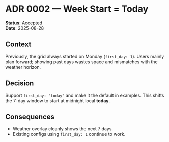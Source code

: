 # ADR 0002 — Week Start = Today

**Status**: Accepted  
**Date**: 2025-08-28

## Context
Previously, the grid always started on Monday (`first_day: 1`). Users mainly plan forward; showing past days wastes space and mismatches with the weather horizon.

## Decision
Support `first_day: "today"` and make it the default in examples. This shifts the 7-day window to start at midnight local **today**.

## Consequences
- Weather overlay cleanly shows the next 7 days.
- Existing configs using `first_day: 1` continue to work.
